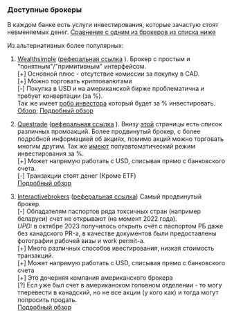 ### Доступные  брокеры
В каждом банке есть услуги инвестирования, которые зачастую стоят невменяемых денег. [Сравнение с одним из брокеров из списка ниже](https://www.wealthsimple.com/en-ca/learn/best-trading-platforms-canada#the_history_of_online_trading_platforms_in_canada)

Из альтернативных более популярных:
1. [Wealthsimple](https://wealthsimple.com) ([реферальная ссылка](https://my.wealthsimple.com/app/public/trade-referral-signup?code=ODAVZQ) ).
Брокер с простым и "понятным"/"примитивным" интерфейсом. <br>
[+] Основной плюс - отсутствие комиссии за покупку в CAD. <br>
[+] Можно торговать криптовалютами <br>
[-] Покупка в USD и на американской бирже проблематична и требует конвертации (за %). <br>
Так же имеет [робо инвестора](https://www.wealthsimple.com/en-ca/learn/what-is-robo-advisor) который будет за % инвестировать.<br> [Обзор](https://www.investopedia.com/wealthsimple-review-4684946);
[Подробный обзор](https://www.investopedia.com/wealthsimple-trade-review-6503907)

2. [Questrade](https://questrade.com/) ([реферальная ссылка](https://start.questrade.com/?oaa_promo=776430799458399) ). 
Внизу [этой](https://www.questrade.com/about-us/programs-promotions) страницы есть список различных промоакций.
Более продвинутый брокер, с более подробной информацией об акциях, помимо акций можно торговать многим другим. Так же [имеют](https://www.questrade.com/pricing/questwealth-portfolios-fees) полуавтоматический режим инвестирования за %. <br>
[+] Может напрямую работать с USD, списывая прямо с банковского счета. <br>
[-] Транзакции стоят денег (Кроме ETF) <br>
[Подробный обзор](https://www.investopedia.com/questrade-review-5070359)

3. [Interactivebrokers](https://www.interactivebrokers.ca/en/home.php) ([реферальная ссылка](https://ibkr.com/referral/aliaksei120))
Самый продвинутый брокер. <br>
[-] Обладателям паспортов ряда токсичных стран (например беларуси) счет не открывают (на момент 2022 года). <br> 
    _UPD:_ в октябре 2023 получилось открыть счёт с паспортом РБ даже без канадского PR-а, в качестве документов были предоставлены фотографии рабочей визы и work permit-а.<br>
[+] Много различных способов ивестирования, низкая стоимость транзакций. <br>
[+] Может напрямую работать с USD, списывая прямо с банковского счета <br>
[+] Это дочерняя компания американского брокера <br>
[?]  Есл уже был счет в американском головном отделении - то могу тперевести в канадский, но не все акции (у кого как) и тогда могут попросить продать. <br>
[Подробный обзор](https://www.investopedia.com/interactive-brokers-review-4587904)
